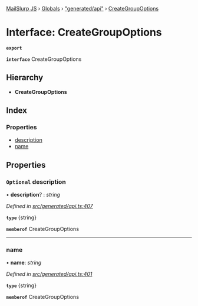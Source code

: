 [MailSlurp JS](../README.md) › [Globals](../globals.md) › ["generated/api"](../modules/_generated_api_.md) › [CreateGroupOptions](_generated_api_.creategroupoptions.md)

# Interface: CreateGroupOptions

**`export`** 

**`interface`** CreateGroupOptions

## Hierarchy

* **CreateGroupOptions**

## Index

### Properties

* [description](_generated_api_.creategroupoptions.md#optional-description)
* [name](_generated_api_.creategroupoptions.md#name)

## Properties

### `Optional` description

• **description**? : *string*

*Defined in [src/generated/api.ts:407](https://github.com/mailslurp/mailslurp-client-ts-js/blob/7518dcd/src/generated/api.ts#L407)*

**`type`** {string}

**`memberof`** CreateGroupOptions

___

###  name

• **name**: *string*

*Defined in [src/generated/api.ts:401](https://github.com/mailslurp/mailslurp-client-ts-js/blob/7518dcd/src/generated/api.ts#L401)*

**`type`** {string}

**`memberof`** CreateGroupOptions
